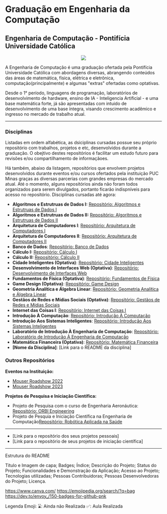 # Graduação em Engenharia da Computação

## Engenharia de Computação - Pontifícia Universidade Católica

<p align="center"><img src="http://img.shields.io/static/v1?label=STATUS&message=EM%20DESENVOLVIMENTO&color=GREEN&style=for-the-badge"/></p>

A Engenharia de Computação é uma graduação ofertada pela Pontifícia Universidade Católica com abordagens diversas, abrangendo conteúdos das áreas de matemática, física, elétrica e eletrônica, computação(principalmente) e algumas "extras" ofertadas como optativas.

Desde o 1° período, linguagens de programação, laboratórios de desenvolvimento de hardware, ensino de IA - Inteligencia Artificial - e uma base matemática forte, já são apresentadas com intuido de desenvolvimento de uma base íntegra, visando crescimento acadêmico e ingresso no mercado de trabalho atual.

---

### Disciplinas

Listadas em ordem alfabética, as dsiciplinas cursadas possue seu próprio repositório com trabalhos, projetos e etc, desenvolvidos durante a graduação. O obejtivo destes repositórios é facilitar um estudo futuro para revisões e/ou compartilhamento de informaçãoes.

Há também, abaixo da listagem, repositórios que envolvem projetos desenvolvidos durante eventos e/ou cursos ofertados pela instituição PUC Minas graças as diversas parcerias com grandes empresas do mercado atual. Até o momento, alguns repositórios ainda não foram todos organizados para serem divulgados, portanto ficarão indispníveis para acesso no repositório. Disciplinas cursadas até agora:

* **Algoritmos e Estrutruas de Dados I:**  [Repositório: Algoritmos e Estrutruas de Dados I](#)
* **Algoritmos e Estrutruas de Dados II:**  [Repositório: Algoritmos e Estrutruas de Dados II](AEDS%20II/README.md)
* **Arquitetura de Computadores I**: [Repositório: Arquitetura de Computadores I](#)
* **Arquitetura de Computadores II**: [Repositório: Arquitetura de Computadores II](#)
* **Banco de Dados**: [Repositório: Banco de Dados](#)
* **Cálculo I:**  [Repositório: Cálculo I](Calculo%20I/README.md)
* **Cálculo II:** [Repositório: Cálculo II](Calculo%20II/README.md)
* **Cidade Inteligentes  (Optativa)**: [Repositório: Cidade Inteligentes](#)
* **Desenvolvimento de Interfaces Web (Optativa)**: [Repositório: Desenvolvimento de Interfaces Web](#)
* **Fundamentos de Física  (Optativa)**: [Repositório: Fundamentos de Física](#)
* **Game Design  (Optativa)**: [Repositório: Game Design](#)
* **Geometria Analítica e Álgebra Linear**: [Repositório: Geometria Analítica e Álgebra Linear](#)
* **Gestãos de Redes e Mídias Sociais  (Optativa)**: [Repositório: Gestãos de Redes e Mídias Sociais](#)
* **Internet das Coisas I**: [Repositório: Internet das Coisas I](#)
* **Introdução À Computação**: [Repositório: Introdução À Computação](#)
* **Introdução Aos Sistemas Inteligentes**: [Repositório: Introdução Aos Sistemas Inteligentes](#)
* **Laboratório de Introdução À Engenharia de Computação**: [Repositório: Laboratório de Introdução À Engenharia de Computação](#)
* **Matemática Financeira  (Optativa)**: [Repositório: Matemática Financeira](#)
* **[Nome da Disciplina]**: [Link para o README da disciplina]

### Outros Repositórios

**Eventos na Instituição:**

* [Mouser Roadshow 2022](#)
* [Mouser Roadshow 2023](#)

**Projetos de Pesquisa e Iniciação Científica:**

* Projeto de Pesquisa com o curso de Engenharia Aeronáutica: [Repositório: ORBI Engineering](#)
* Projeto de Pesquia e Iniciação Científica na Engenharia de Computação[Repositório: Robótica Aplicada na Saúde](#)

---
* [Link para o repositório dos seus projetos pessoais]
* [Link para o repositório de seus projetos de iniciação científica]
---

Estrutura do README

Título e Imagem de capa;
Badges;
Índice;
Descrição do Projeto;
Status do Projeto;
Funcionalidades e Demonstração da Aplicação;
Acesso ao Projeto;
Tecnologias utilizadas;
Pessoas Contribuidoras;
Pessoas Desenvolvedoras do Projeto;
Licença.

https://www.canva.com/
https://emojipedia.org/search/?q=bag
https://dev.to/envoy_/150-badges-for-github-pnk


Legenda Emoji:
⌛: Ainda não Realizada
✅: Aula Realizada

